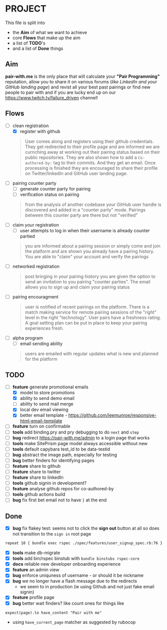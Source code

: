 # PROJECT

This file is split into

- the **Aim** of what we want to achieve
- core **Flows** that make up the aim
- a list of **TODO**'s
- and a list of **Done** things

## Aim

**pair-with.me** is the only place that will calculate your **"Pair Programming"** reputation, allow you to share it on various forums (_like LinkedIn and your GitHub landing page_) and revist all your best past pairings or find new people to pair with and if you are lucky end up on our https://www.twitch.tv/failure_driven channel!
## Flows

- [ ] clean registration
  - [x] register with github
  > User comes along and registers using their github credentials. They get redirected to their profile page and are informed we are curnching away at working out their pairing status based on their public repositories. They are also shown how to add a `Co-authored-by:` tag to their commits. And they get an email. Once processing is finished they are encouraged to share their profile on Twitter/linkedIn and GitHub user landing page.
- [ ] pairing counter party
  - [ ] generate counter party for pairing
  - [ ] verification status on pairing
  > from the analysis of another codebase your GitHub user handle is discovered and added in a "counter party" mode. Pairings between this counter party are there but not "verified"
- [ ] claim your registration
  - [ ] user attempts to log in when their username is already counter partied
  > you are informed about a pairing session or simply come and join the platform and are shown you already have a pairing history. You are able to "claim" your account and verify the pairings
- [ ] networked registration
  > post bringing in your pairing history you are given the option to send an invitation to you pairing "counter parties". The email allows you to sign up and claim your pairing status
- [ ] pairing encouragment
  > user is notified of recent pairings on the platform. There is a match making service for remote pairing sessions of the "right" level in the right "technology". User pairs have a freshness rating. A goal setting plan can be put in place to keep your pairing experiences fresh.
- [ ] alpha program
  - [ ] email sending ability
  > users are emailed with regular updates what is new and planned for the platform

## TODO

- [ ] **feature** generate promotional emails
  - [x] model to store promotions
  - [x] ability to send demo email
  - [ ] ability to send mail merge
  - [x] local dev email viewing
  - [x] better email template - https://github.com/leemunroe/responsive-html-email-template
- [ ] **feature** turn on confirmable
- [ ] **tools** add binding.pry and pry debugging to do `next` and `step`
- [ ] **bug** redirect https://pair-with.me/admin to a login page that works
- [ ] **tools** make SitePrism page model always accessible without new
- [ ] **tools** default capybara test_id to be data-testid
- [ ] **bug** abstract the image path, especially for testing
- [ ] **bug** better finders for identifying pages
- [ ] **feature** share to github
- [ ] **feature** share to twitter
- [ ] **feature** share to linkedIn
- [ ] **tools** github signin in development?
- [ ] **feature** analyse github repos for co-authored-by
- [ ] **tools** github actions build
- [ ] **bug** fix first bet email not to have `}` at the end

## Done

- [x] **bug** fix flakey test: seems not to click the **sign out** button at all so
  does not transition to the `sign in` root page
```bash
repeat 10 { bundle exec rspec ./spec/features/user_signup_spec.rb:76 }
```
- [x] **tools** make db-migrate
- [x] **tools** add bin/rspec binstub with `bundle binstubs rspec-core`
- [X] **docs** reliable new developer onboarding experience
- [X] **feature** an admin view
- [x] **bug** enforce uniquness of username - or should it be nickname
- [x] **bug** we no longer have a flash message due to the redirects
  - we seem to in production (ie using Github and not just fake email signin)
- [x] **feature** profile page
- [x] **bug** better wait finders? like count ones for things like
```
expect(page).to have_content "Pair with me"
```
  - using `have_current_page` matcher as suggested by rubocop
